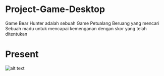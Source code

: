 # Project-Game-Desktop
Game Bear Hunter adalah sebuah Game Petualang Beruang yang mencari Sebuah madu untuk mencapai kemenganan dengan skor yang telah ditentukan

# Present
![alt text](https://github.com/ilhamadmin7/Project-Game-Desktop/tree/main/Present/Control.PNG?raw=true)
